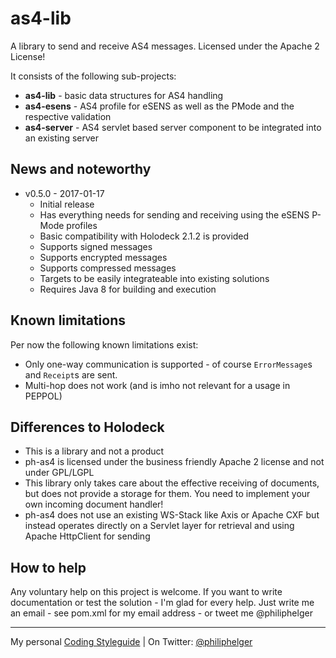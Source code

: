 # as4-lib

A library to send and receive AS4 messages. 
Licensed under the Apache 2 License!

It consists of the following sub-projects:
  * **as4-lib** - basic data structures for AS4 handling
  * **as4-esens** - AS4 profile for eSENS as well as the PMode and the respective validation
  * **as4-server** - AS4 servlet based server component to be integrated into an existing server

## News and noteworthy

  * v0.5.0 - 2017-01-17
    * Initial release
    * Has everything needs for sending and receiving using the eSENS P-Mode profiles
    * Basic compatibility with Holodeck 2.1.2 is provided
    * Supports signed messages
    * Supports encrypted messages
    * Supports compressed messages
    * Targets to be easily integrateable into existing solutions
    * Requires Java 8 for building and execution 
    
## Known limitations

Per now the following known limitations exist:
  * Only one-way communication is supported - of course `ErrorMessage`s and `Receipt`s are sent.
  * Multi-hop does not work (and is imho not relevant for a usage in PEPPOL)
  
## Differences to Holodeck

  * This is a library and not a product
  * ph-as4 is licensed under the business friendly Apache 2 license and not under GPL/LGPL
  * This library only takes care about the effective receiving of documents, but does not provide a storage for them. You need to implement your own incoming document handler!
  * ph-as4 does not use an existing WS-Stack like Axis or Apache CXF but instead operates directly on a Servlet layer for retrieval and using Apache HttpClient for sending

## How to help

Any voluntary help on this project is welcome.
If you want to write documentation or test the solution - I'm glad for every help.
Just write me an email - see pom.xml for my email address - or tweet me @philiphelger

---

My personal [Coding Styleguide](https://github.com/phax/meta/blob/master/CodeingStyleguide.md) |
On Twitter: <a href="https://twitter.com/philiphelger">@philiphelger</a>
